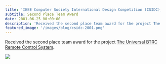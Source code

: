 ```yaml
---
title: 'IEEE Computer Society International Design Competition (CSIDC), Washington, D.C., USA'
subtitle: Second Place Team Award 
date: 2001-06-25 00:00:00
description: 'Received the second place team award for the project The Universal BTRC Remote Control System'
featured_image: '/images/blog/csidc-2001.png'
---
```


Received the second place team award for the project [The Universal BTRC Remote Control System](/research/btrc).

<div class="gallery" data-columns="1">
	<img src="/images/blog/csidc-2001.png">
</div>
